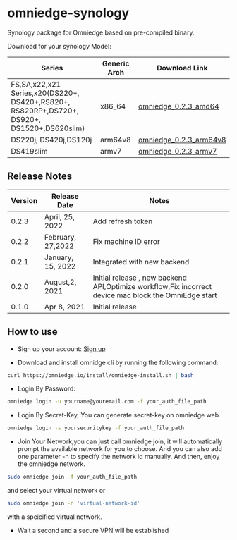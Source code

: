 # omniedge-synology

Synology package for Omniedge based on pre-compiled binary.

Download for your synology Model: 

|Series|Generic Arch|Download Link|
|---|---|---|
|FS,SA,x22,x21 Series,x20(DS220+, DS420+,RS820+, RS820RP+,DS720+, DS920+, DS1520+,DS620slim) |x86_64|[omniedge_0.2.3_amd64](https://github.com/omniedgeio/omniedge-synology/releases/download/v0.2.3/omniedge_0.2.3_amd64.spk)|
|DS220j, DS420j,DS120j |arm64v8|[omniedge_0.2.3_arm64v8](https://github.com/omniedgeio/omniedge-synology/releases/download/v0.2.3/omniedge_0.2.3_arm64v8.spk)|
|DS419slim|armv7|[omniedge_0.2.3_armv7](https://github.com/omniedgeio/omniedge-synology/releases/download/v0.2.3/omniedge_0.2.3_armv7.spk)|


## Release Notes

|Version|Release Date|Notes|
|--|--|--|
|0.2.3|April, 25, 2022|Add refresh token|
|0.2.2|February, 27,2022|Fix machine ID error|
|0.2.1|January, 15, 2022|Integrated with new backend|
|0.2.0 |August,2, 2021|Initial release , new backend API,Optimize workflow,Fix incorrect device mac block the OmniEdge start|
|0.1.0|Apr 8, 2021|Initial release|


## How to use 

+ Sign up your account: [Sign up](https://omniedge.io/register)

+ Download and install omnidge cli by running the following command:

``` bash
curl https://omniedge.io/install/omniedge-install.sh | bash
```

+ Login By Password:

``` bash
omniedge login -u yourname@youremail.com -f your_auth_file_path
```
+ Login By Secret-Key, You can generate secret-key on omniedge web

```bash
omniedge login -s yoursecuritykey -f your_auth_file_path
```

+ Join Your Network,you can just call omniedge join, it will automatically prompt the available network for you to choose. And you can also add one parameter -n to specify the network id manually. And then, enjoy the omniedge network.

```bash
sudo omniedge join -f your_auth_file_path
```
and select your virtual network or

``` bash
sudo omniedge join -n 'virtual-network-id'
```
with a speicified virtual network.

+ Wait a second and a secure VPN will be established
